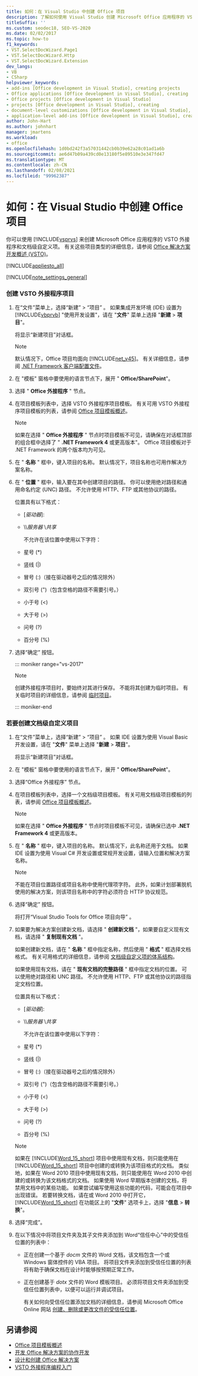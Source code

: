 ```yaml
---
title: 如何：在 Visual Studio 中创建 Office 项目
description: 了解如何使用 Visual Studio 创建 Microsoft Office 应用程序的 VSTO 外接程序和文档级自定义项。
titleSuffix: ''
ms.custom: seodec18, SEO-VS-2020
ms.date: 02/02/2017
ms.topic: how-to
f1_keywords:
- VST.SelectDocWizard.Page1
- VST.SelectDocWizard.Http
- VST.SelectDocWizard.Extension
dev_langs:
- VB
- CSharp
helpviewer_keywords:
- add-ins [Office development in Visual Studio], creating projects
- Office applications [Office development in Visual Studio], creating
- Office projects [Office development in Visual Studio]
- projects [Office development in Visual Studio], creating
- document-level customizations [Office development in Visual Studio], creating
- application-level add-ins [Office development in Visual Studio], creating projects
author: John-Hart
ms.author: johnhart
manager: jmartens
ms.workload:
- office
ms.openlocfilehash: 1d0bd242f3a57031442cb0b39e62a28c01ad1a6b
ms.sourcegitcommit: ae6d47b09a439cd0e13180f5e89510e3e347fd47
ms.translationtype: MT
ms.contentlocale: zh-CN
ms.lasthandoff: 02/08/2021
ms.locfileid: "99962387"
---
```

# <a name="how-to-create-office-projects-in-visual-studio"></a>如何：在 Visual Studio 中创建 Office 项目
  你可以使用 [!INCLUDE[vsprvs](../sharepoint/includes/vsprvs-md.md)] 来创建 Microsoft Office 应用程序的 VSTO 外接程序和文档级自定义项。 有关这些项目类型的详细信息，请参阅 [Office 解决方案开发概述 &#40;VSTO&#41;](../vsto/office-solutions-development-overview-vsto.md)。

 [!INCLUDE[appliesto_all](../vsto/includes/appliesto-all-md.md)]

 [!INCLUDE[note_settings_general](../sharepoint/includes/note-settings-general-md.md)]

### <a name="to-create-a-vsto-add-in-project"></a>创建 VSTO 外接程序项目

1. 在“文件”菜单上，选择“新建” > “项目”  。 如果集成开发环境 (IDE) 设置为 [!INCLUDE[vbprvb](../sharepoint/includes/vbprvb-md.md)] "使用开发设置"，请在 "**文件**" 菜单上选择 "**新建**  >  **项目**"。

    将显示“新建项目”对话框。

   > [!NOTE]
   > 默认情况下，Office 项目均面向 [!INCLUDE[net_v45](../vsto/includes/net-v45-md.md)]。 有关详细信息，请参阅 [.NET Framework 客户端配置文件](/dotnet/framework/deployment/client-profile)。

2. 在 "模板" 窗格中要使用的语言节点下，展开 " **Office/SharePoint**"。

3. 选择 " **Office 外接程序** " 节点。

4. 在项目模板列表中，选择 VSTO 外接程序项目模板。 有关可用 VSTO 外接程序项目模板的列表，请参阅 [Office 项目模板概述](../vsto/office-project-templates-overview.md)。

   > [!NOTE]
   > 如果在选择 " **Office 外接程序** " 节点时项目模板不可见，请确保在对话框顶部的组合框中选择了 " **.NET Framework 4** 或更高版本"。 Office 项目模板对于 .NET Framework 的两个版本均为可见。

5. 在 " **名称** " 框中，键入项目的名称。 默认情况下，项目名称也可用作解决方案名称。

6. 在 " **位置** " 框中，输入要在其中创建项目的路径。 你可以使用绝对路径和通用命名约定 (UNC) 路径。 不允许使用 HTTP、FTP 或其他协议的路径。

    位置具有以下格式：

   * [*驱动器*\]\:

   * \\\\*服务器* \\*共享*

     不允许在该位置中使用以下字符：

   * 星号 (*)

   * 竖线 (|)

   * 冒号 (:)（接在驱动器号之后的情况除外）

   * 双引号 (")（包含空格的路径不需要引号。）

   * 小于号 (\<)

   * 大于号 (>)

   * 问号 (?)

   * 百分号 (%)

7. 选择“确定”  按钮。

   ::: moniker range="vs-2017"

   > [!NOTE]
   > 创建外接程序项目时，要始终对其进行保存。 不能将其创建为临时项目。 有关临时项目的详细信息，请参阅 [临时项目](../ide/creating-solutions-and-projects.md#create-a-temporary-project)。

   ::: moniker-end

### <a name="to-create-a-document-level-customization-project"></a>若要创建文档级自定义项目

1. 在“文件”菜单上，选择“新建” > “项目”  。 如果 IDE 设置为使用 Visual Basic 开发设置，请在 "**文件**" 菜单上选择 "**新建**  >  **项目**"。

    将显示“新建项目”对话框。

2. 在 "模板" 窗格中要使用的语言节点下，展开 " **Office/SharePoint**"。

3. 选择“Office 外接程序”  节点。

4. 在项目模板列表中，选择一个文档级项目模板。 有关可用文档级项目模板的列表，请参阅 [Office 项目模板概述](../vsto/office-project-templates-overview.md)。

   > [!NOTE]
   > 如果在选择 " **Office 外接程序** " 节点时项目模板不可见，请确保已选中 **.NET Framework 4** 或更高版本。

5. 在 " **名称** " 框中，键入项目的名称。 默认情况下，此名称还用于文档。 如果 IDE 设置为使用 Visual C# 开发设置或常规开发设置，请输入位置和解决方案名称。

   > [!NOTE]
   > 不能在项目位置路径或项目名称中使用代理项字符。 此外，如果计划部署脱机使用的解决方案，则该项目名称中的字符必须符合 HTTP 协议规范。

6. 选择“确定”  按钮。

    将打开“Visual Studio Tools for Office 项目向导”  。

7. 如果要为解决方案创建新文档，请选择 " **创建新文档** "，如果要自定义现有文档，请选择 " **复制现有文档** "。

    如果创建新文档，请在 " **名称** " 框中指定名称，然后使用 " **格式** " 框选择文档格式。 有关可用格式的详细信息，请参阅 [文档级自定义项的体系结构](../vsto/architecture-of-document-level-customizations.md)。

    如果使用现有文档，请在 " **现有文档的完整路径** " 框中指定文档的位置。 可以使用绝对路径和 UNC 路径。 不允许使用 HTTP、FTP 或其他协议的路径指定文档位置。

    位置具有以下格式：

   - [*驱动器*\]\:

   - \\\\*服务器* \\*共享*

     不允许在该位置中使用以下字符：

   - 星号 (*)

   - 竖线 (|)

   - 冒号 (:)（接在驱动器号之后的情况除外）

   - 双引号 (")（包含空格的路径不需要引号。）

   - 小于号 (\<)

   - 大于号 (>)

   - 问号 (?)

   - 百分号 (%)

   > [!NOTE]
   > 如果在 [!INCLUDE[Word_15_short](../vsto/includes/word-15-short-md.md)] 项目中使用现有文档，则只能使用在 [!INCLUDE[Word_15_short](../vsto/includes/word-15-short-md.md)] 项目中创建的或转换为该项目格式的文档。 类似地，如果在 Word 2010 项目中使用现有文档，则只能使用在 Word 2010 中创建的或转换为该文档格式的文档。 如果使用 Word 早期版本创建的文档，将禁用文档中的某些功能。 如果尝试编写使用这些功能的代码，可能会在项目中出现错误。 若要转换文档，请在或 Word 2010 中打开它， [!INCLUDE[Word_15_short](../vsto/includes/word-15-short-md.md)] 在功能区上的 "**文件**" 选项卡上，选择 "**信息**  >  **转换**"。

8. 选择“完成”。

9. 在以下情况中将项目文件夹及其子文件夹添加到 Word“信任中心”中的受信任位置的列表中：

   - 正在创建一个基于 *docm* 文件的 Word 文档，该文档包含一个或 Windows 窗体控件的 VBA 项目。 将项目文件夹添加到受信任位置的列表将有助于确保文档在设计时能够按预期正常工作。

   - 正在创建基于 *dotx* 文件的 Word 模板项目。 必须将项目文件夹添加到受信任位置列表中，以便可以运行并调试项目。

     有关如何向受信任位置添加文档的详细信息，请参阅 Microsoft Office Online 网站 [创建、删除或更改文件的受信任位置](https://support.office.com/article/Create-remove-or-change-a-trusted-location-for-your-files-f5151879-25ea-4998-80a5-4208b3540a62)。

## <a name="see-also"></a>另请参阅
- [Office 项目模板概述](../vsto/office-project-templates-overview.md)
- [开发 Office 解决方案的协作开发](../vsto/collaborative-development-of-office-solutions.md)
- [设计和创建 Office 解决方案](../vsto/designing-and-creating-office-solutions.md)
- [VSTO 外接程序编程入门](../vsto/getting-started-programming-vsto-add-ins.md)
